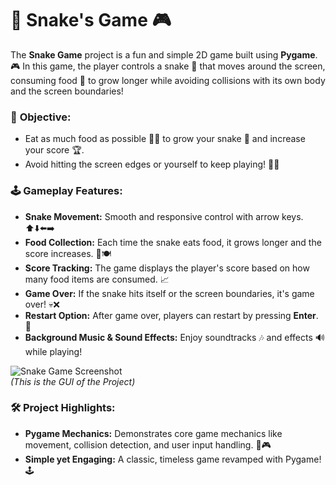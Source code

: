 # 🐍 Snake's Game 🎮

The **Snake Game** project is a fun and simple 2D game built using **Pygame**. 🎮 In this game, the player controls a snake 🐍 that moves around the screen, consuming food 🍎 to grow longer while avoiding collisions with its own body and the screen boundaries!

### 🎯 **Objective:**
- Eat as much food as possible 🍏🍎 to grow your snake 🐍 and increase your score 🏆.
- Avoid hitting the screen edges or yourself to keep playing! 🚫💥

### 🕹️ **Gameplay Features:**
- **Snake Movement:** Smooth and responsive control with arrow keys. ⬆️⬇️⬅️➡️
- **Food Collection:** Each time the snake eats food, it grows longer and the score increases. 🐍🍽️
- **Score Tracking:** The game displays the player's score based on how many food items are consumed. 📈
- **Game Over:** If the snake hits itself or the screen boundaries, it's game over! 💀❌
- **Restart Option:** After game over, players can restart by pressing **Enter**. 🔄
- **Background Music & Sound Effects:** Enjoy soundtracks 🎶 and effects 🔊 while playing!

![Snake Game Screenshot](https://github.com/user-attachments/assets/8aba89fc-deea-472e-bcac-0cd84f7a1985)  
*(This is the GUI of the Project)*

### 🛠️ **Project Highlights:**
- **Pygame Mechanics:** Demonstrates core game mechanics like movement, collision detection, and user input handling. 🧠🎮
- **Simple yet Engaging:** A classic, timeless game revamped with Pygame! 🕹️
